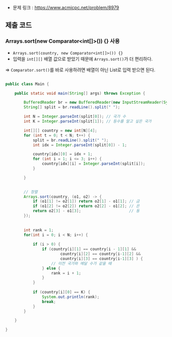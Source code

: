 
- 문제 링크 : https://www.acmicpc.net/problem/8979

## 제출 코드


### Arrays.sort(new Comparator<int[]>()) {} 사용

- `Arrays.sort(country, new Comparator<int[]>()) {}`
- 입력을 `int[][]` 배열 값으로 받았기 때문에 `Arrays.sort()`가 더 편리하다.

=> `Comparator.sort()`를 바로 사용하려면 배열이 아닌 List로 입력 받으면 된다.

```java

public class Main {

	public static void main(String[] args) throws Exception {

		BufferedReader br = new BufferedReader(new InputStreamReader(System.in));
		String[] split = br.readLine().split(" ");

		int N = Integer.parseInt(split[0]); // 국가 수
		int K = Integer.parseInt(split[1]); // 등수를 알고 싶은 국가

		int[][] country = new int[N][4];
		for (int t = 0; t < N; t++) {
			split = br.readLine().split(" ");
			int idx = Integer.parseInt(split[0]) - 1;

			country[idx][0] = idx + 1;
			for (int i = 1; i <= 3; i++) {
				country[idx][i] = Integer.parseInt(split[i]);
			}

		}

	
		// 정렬
		Arrays.sort(country, (o1, o2) -> {
		    if (o1[1] != o2[1]) return o2[1] - o1[1]; // 금
		    if (o1[2] != o2[2]) return o2[2] - o1[2]; // 은
		    return o2[3] - o1[3];                     // 동
		});
		
	
		int rank = 1;
		for(int i = 0; i < N; i++) {
			
			if (i > 0) {
				if (country[i][1] == country[i - 1][1] &&
						country[i][2] == country[i-1][2] &&
						country[i][3] == country[i-1][3] ) {
					// 이전 국가와 메달 수가 같을 때
				} else {
					rank = i + 1;
				}
			}
			
			if (country[i][0] == K) {
				System.out.println(rank);
				break;
			}
		}

	}

}
```


